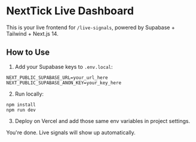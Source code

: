 # NextTick Live Dashboard

This is your live frontend for `/live-signals`, powered by Supabase + Tailwind + Next.js 14.

## How to Use

1. Add your Supabase keys to `.env.local`:

```
NEXT_PUBLIC_SUPABASE_URL=your_url_here
NEXT_PUBLIC_SUPABASE_ANON_KEY=your_key_here
```

2. Run locally:

```
npm install
npm run dev
```

3. Deploy on Vercel and add those same env variables in project settings.

You're done. Live signals will show up automatically.
